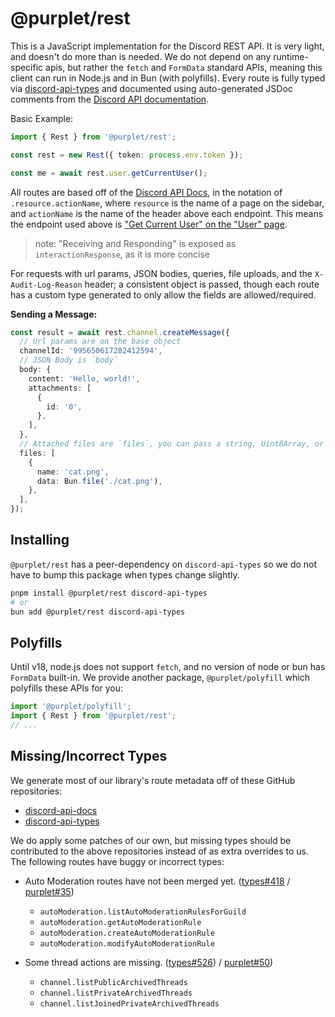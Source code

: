# @purplet/rest

This is a JavaScript implementation for the Discord REST API. It is very light, and doesn't do more than is needed. We do not depend on any runtime-specific apis, but rather the `fetch` and `FormData` standard APIs, meaning this client can run in Node.js and in Bun (with polyfills). Every route is fully typed via [discord-api-types](https://github.com/discordjs/discord-api-types) and documented using auto-generated JSDoc comments from the [Discord API documentation](https://discordapp.com/developers/docs/resources).

Basic Example:

```ts
import { Rest } from '@purplet/rest';

const rest = new Rest({ token: process.env.token });

const me = await rest.user.getCurrentUser();
```

All routes are based off of the [Discord API Docs](https://discordapp.com/developers/docs/resources/), in the notation of `.resource.actionName`, where `resource` is the name of a page on the sidebar, and `actionName` is the name of the header above each endpoint. This means the endpoint used above is ["Get Current User" on the "User" page](https://discordapp.com/developers/docs/resources/user#get-current-user).

> note: "Receiving and Responding" is exposed as `interactionResponse`, as it is more concise

For requests with url params, JSON bodies, queries, file uploads, and the `X-Audit-Log-Reason` header; a consistent object is passed, though each route has a custom type generated to only allow the fields are allowed/required.

**Sending a Message:**

```ts
const result = await rest.channel.createMessage({
  // Url params are on the base object
  channelId: '995650617282412594',
  // JSON Body is `body`
  body: {
    content: 'Hello, world!',
    attachments: [
      {
        id: '0',
      },
    ],
  },
  // Attached files are `files`, you can pass a string, Uint8Array, or even `Bun.file(...)`
  files: [
    {
      name: 'cat.png',
      data: Bun.file('./cat.png'),
    },
  ],
});
```

## Installing

`@purplet/rest` has a peer-dependency on `discord-api-types` so we do not have to bump this package when types change slightly.

```sh
pnpm install @purplet/rest discord-api-types
# or
bun add @purplet/rest discord-api-types
```

## Polyfills

Until v18, node.js does not support `fetch`, and no version of node or bun has `FormData` built-in. We provide another package, `@purplet/polyfill` which polyfills these APIs for you:

```ts
import '@purplet/polyfill';
import { Rest } from '@purplet/rest';
// ...
```

## Missing/Incorrect Types

We generate most of our library's route metadata off of these GitHub repositories:

- [discord-api-docs](https://github.com/discord/discord-api-docs)
- [discord-api-types](https://github.com/discordjs/discord-api-types)

We do apply some patches of our own, but missing types should be contributed to the above repositories instead of as extra overrides to us. The following routes have buggy or incorrect types:

- Auto Moderation routes have not been merged yet. ([types#418](https://github.com/discordjs/discord-api-types/pull/418) / [purplet#35](https://github.com/CRBT-Team/Purplet/issues/35))

  - `autoModeration.listAutoModerationRulesForGuild`
  - `autoModeration.getAutoModerationRule`
  - `autoModeration.createAutoModerationRule`
  - `autoModeration.modifyAutoModerationRule`

- Some thread actions are missing. ([types#526](https://github.com/discordjs/discord-api-types/issues/526)) / [purplet#50](https://github.com/CRBT-Team/Purplet/issues/50))

  - `channel.listPublicArchivedThreads`
  - `channel.listPrivateArchivedThreads`
  - `channel.listJoinedPrivateArchivedThreads`
